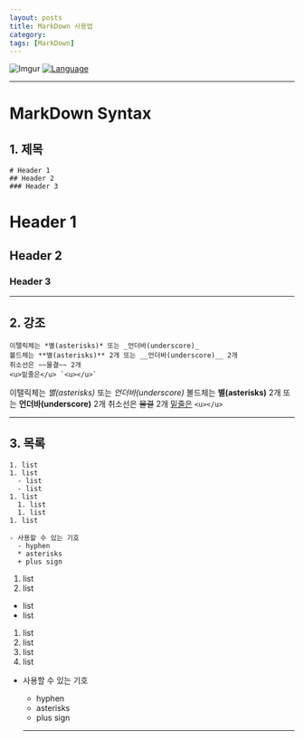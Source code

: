 ```yaml
---
layout: posts
title: MarkDown 사용법
category: 
tags: [MarkDown]
---
```


![Imgur](http://kirkstrobeck.github.io/whatismarkdown.com/img/markdown.png)
[![Language](https://img.shields.io/badge/Markdown-md-yellow)](https://daringfireball.net/projects/markdown/)


---
# MarkDown Syntax

## 1. 제목
```
# Header 1
## Header 2
### Header 3
```
# Header 1
## Header 2
### Header 3

---

## 2. 강조
```
이탤릭체는 *별(asterisks)* 또는 _언더바(underscore)_
볼드체는 **별(asterisks)** 2개 또는 __언더바(underscore)__ 2개
취소선은 ~~물결~~ 2개
<u>밑줄은</u> `<u></u>`
```
이탤릭체는 *별(asterisks)* 또는 _언더바(underscore)_
볼드체는 **별(asterisks)** 2개 또는 __언더바(underscore)__ 2개
취소선은 ~~물결~~ 2개
<u>밑줄은</u> `<u></u>`

---

## 3. 목록
```
1. list
1. list
  - list
  - list
1. list
  1. list
  1. list
1. list

- 사용할 수 있는 기호
  - hyphen
  * asterisks
  + plus sign
```
1. list
1. list
  - list
  - list
1. list
  1. list
  1. list
1. list

- 사용할 수 있는 기호
  - hyphen
  * asterisks
  + plus sign

  ---
